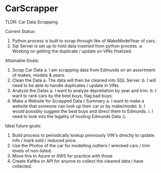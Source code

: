 # CarScrapper

TLDR: Car Data Scrapping

Current Status:

1. Python process is built to scrap through like of MakeModelYear of cars.
2. Sql Server is set up to hold data inserted from python process.
   a. Working on getting the duplicate / update on VINs finalized.

Attainable Goals:

1. Scrap Car Data
   a. I am scrapping data from Edmunds on an assortment of makes, models & years.
2. Clean the Data
   a. The data will then be cleaned into SQL Server.
   b. I will need to be able to handle duplicates / update in VINs
3. Analyze the Datas
   a. I want to analyze depretiation by year and trim.
   b. I want to rank cars by the best buys, flag bad buys.
4. Make a Website for Scrapped Data / Summary
   a. I want to make a website that someone can look up their car or by make/model.
   b. I would possibly suggest the best buys and direct them to Edmunds.
   i. I need to look into the legality of hosting Edmunds Data :).

Ideal future goals:

1. Build process to periodically lookup previously VIN's directly to update info / mark sold / reduced price.
2. Use the Photos of the car for modelling outliers / wrecked cars / trim levels of non-listed.
3. Move this to Azure or AWS for practice with those
4. Create Kaftka or API for anyone to collect the cleaned data i have collected.
